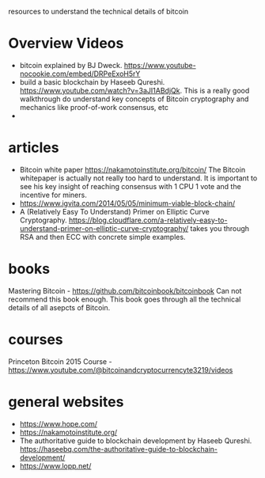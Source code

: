 resources to understand the technical details of bitcoin

# Overview Videos
- bitcoin explained by BJ Dweck.  https://www.youtube-nocookie.com/embed/DRPeExoH5rY
- build a basic blockchain by Haseeb Qureshi.  https://www.youtube.com/watch?v=3aJI1ABdjQk. This is a really good walkthrough do understand key concepts of Bitcoin cryptography and mechanics like proof-of-work consensus, etc
- 

# articles
- Bitcoin white paper https://nakamotoinstitute.org/bitcoin/ The Bitcoin whitepaper is actually not really too hard to understand. It is important to see his key insight of reaching consensus with 1 CPU 1 vote and the incentive for miners.
- https://www.igvita.com/2014/05/05/minimum-viable-block-chain/
- A (Relatively Easy To Understand) Primer on Elliptic Curve Cryptography. 
https://blog.cloudflare.com/a-relatively-easy-to-understand-primer-on-elliptic-curve-cryptography/
takes you through RSA and then ECC with concrete simple examples.

# books
Mastering Bitcoin - https://github.com/bitcoinbook/bitcoinbook
Can not recommend this book enough. This book goes through all the technical details of all asepcts of Bitcoin.

# courses
Princeton Bitcoin 2015 Course - https://www.youtube.com/@bitcoinandcryptocurrencyte3219/videos

# general websites 
- https://www.hope.com/
- https://nakamotoinstitute.org/
- The authoritative guide to blockchain development by Haseeb Qureshi. https://haseebq.com/the-authoritative-guide-to-blockchain-development/ 
- https://www.lopp.net/
